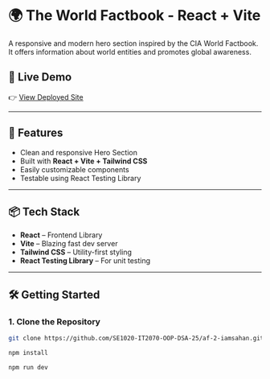 # 🌍 The World Factbook - React + Vite

A responsive and modern hero section inspired by the CIA World Factbook.  
It offers information about world entities and promotes global awareness.

## 🔗 Live Demo

👉 [View Deployed Site](https://www.crusious.com)

---

## 🚀 Features

- Clean and responsive Hero Section
- Built with **React + Vite + Tailwind CSS**
- Easily customizable components
- Testable using React Testing Library

---

## 📦 Tech Stack

- **React** – Frontend Library
- **Vite** – Blazing fast dev server
- **Tailwind CSS** – Utility-first styling
- **React Testing Library** – For unit testing

---

## 🛠️ Getting Started

### 1. Clone the Repository

```bash
git clone https://github.com/SE1020-IT2070-OOP-DSA-25/af-2-iamsahan.git

npm install

npm run dev
```
